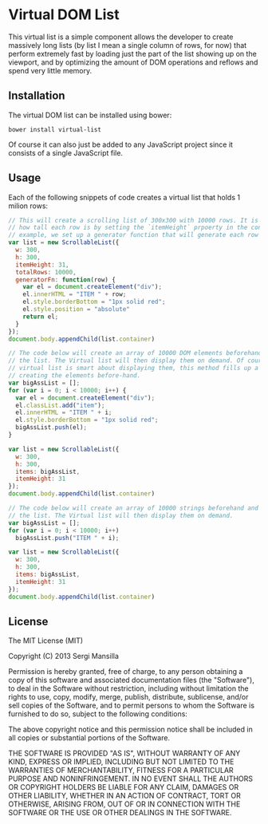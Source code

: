 # Virtual DOM List

This virtual list is a simple component allows the developer to create massively
long lists (by list I mean a single column of rows, for now) that perform extremely
fast by loading just the part of the list showing up on the viewport, and by optimizing the amount of DOM operations and reflows and spend very little memory.

## Installation

The virtual DOM list can be installed using bower:

    bower install virtual-list

Of course it can also just be added to any JavaScript project since it consists of a
single JavaScript file.

## Usage

Each of the following snippets of code creates a virtual list that holds 1 milion
rows:

```javascript
// This will create a scrolling list of 300x300 with 10000 rows. It is necessary to specify
// how tall each row is by setting the `itemHeight` prpoerty in the config object. In this
// example, we set up a generator function that will generate each row on demand.
var list = new ScrollableList({
  w: 300,
  h: 300,
  itemHeight: 31,
  totalRows: 10000,
  generatorFn: function(row) {
    var el = document.createElement("div");
    el.innerHTML = "ITEM " + row;
    el.style.borderBottom = "1px solid red";
    el.style.position = "absolute"
    return el;
  }
});
document.body.appendChild(list.container)

// The code below will create an array of 10000 DOM elements beforehand and pass them to
// the list. The Virtual list will then display them on demand. Of course, even if the
// virtual list is smart about displaying them, this method fills up a lot of memory by 
// creating the elements before-hand.
var bigAssList = [];
for (var i = 0; i < 10000; i++) {
  var el = document.createElement("div");
  el.classList.add("item");
  el.innerHTML = "ITEM " + i;
  el.style.borderBottom = "1px solid red";
  bigAssList.push(el);
}

var list = new ScrollableList({
  w: 300,
  h: 300,
  items: bigAssList,
  itemHeight: 31
});
document.body.appendChild(list.container)

// The code below will create an array of 10000 strings beforehand and pass them to
// the list. The Virtual list will then display them on demand.
var bigAssList = [];
for (var i = 0; i < 10000; i++)
  bigAssList.push("ITEM " + i);

var list = new ScrollableList({
  w: 300,
  h: 300,
  items: bigAssList,
  itemHeight: 31
});
document.body.appendChild(list.container)
```

## License

The MIT License (MIT)

Copyright (C) 2013 Sergi Mansilla

Permission is hereby granted, free of charge, to any person obtaining a copy of this software and associated documentation files (the "Software"), to deal in the Software without restriction, including without limitation the rights to use, copy, modify, merge, publish, distribute, sublicense, and/or sell copies of the Software, and to permit persons to whom the Software is furnished to do so, subject to the following conditions:

The above copyright notice and this permission notice shall be included in all copies or substantial portions of the Software.

THE SOFTWARE IS PROVIDED "AS IS", WITHOUT WARRANTY OF ANY KIND, EXPRESS OR IMPLIED, INCLUDING BUT NOT LIMITED TO THE WARRANTIES OF MERCHANTABILITY, FITNESS FOR A PARTICULAR PURPOSE AND NONINFRINGEMENT. IN NO EVENT SHALL THE AUTHORS OR COPYRIGHT HOLDERS BE LIABLE FOR ANY CLAIM, DAMAGES OR OTHER LIABILITY, WHETHER IN AN ACTION OF CONTRACT, TORT OR OTHERWISE, ARISING FROM, OUT OF OR IN CONNECTION WITH THE SOFTWARE OR THE USE OR OTHER DEALINGS IN THE SOFTWARE.
